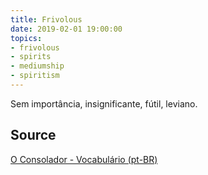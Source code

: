 ```yaml
---
title: Frivolous
date: 2019-02-01 19:00:00
topics:
- frivolous
- spirits
- mediumship
- spiritism
---
```


Sem importância, insignificante, fútil, leviano.

## Source
[O Consolador - Vocabulário (pt-BR)](http://www.oconsolador.com.br/linkfixo/vocabulario/principal.html)


